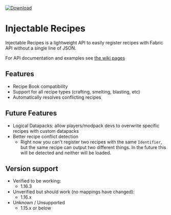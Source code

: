 [ ![Download](https://api.bintray.com/packages/orangemonkey68/mods/injectable-recipes/images/download.svg?version=1.0.3) ](https://bintray.com/orangemonkey68/mods/injectable-recipes/1.0.3/link)
# Injectable Recipes

Injectable Recipes is a lightweight API to easily register recipes with Fabric API without a single line of JSON.

For API documentation and examples see [the wiki pages](https://github.com/orangemonkey68/injectable-recipes/wiki)

## Features
- Recipe Book compatibility
- Support for all recipe types (crafting, smelting, blasting, etc)
- Automatically resolves conflicting recipes

## Future Features
- Logical Datapacks: allow players/modpack devs to overwrite specific recipes with custom datapacks
- Better recipe conflict detection
  - Right now you can't register two recipes with the same `Identifier`, but the same recipe can output two different things. In the future this will be detected and neither will be loaded.

## Version support
- Verified to be working:
  - 1.16.3
- Unverified but should work (no mappings have changed):
  - 1.16.x
- Unknown / Unsupported
  - 1.15.x or below
